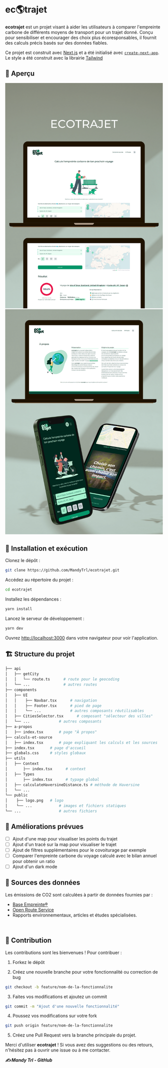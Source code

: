 # ec🌎trajet

**ecotrajet** est un projet visant à aider les utilisateurs à comparer l'empreinte carbone de différents moyens de transport pour un trajet donné. Conçu pour sensibiliser et encourager des choix plus écoresponsables, il fournit des calculs précis basés sur des données fiables.

Ce projet est construit avec [Next.js](https://nextjs.org) et a été initialisé avec [`create-next-app`](https://nextjs.org/docs/app/api-reference/cli/create-next-app). Le style a été construit avec la librairie [Tailwind](<(https://tailwindcss.com/)>)

## 👀 Aperçu

![website mockup ecotrajet project mandytrl](https://github.com/MandyTrl/ecotrajet/blob/main/public/ecotrajet-mockup.png?raw=true)
![pwa darkmonde mockup ecotrajet project mandytrl](https://github.com/MandyTrl/ecotrajet/blob/main/public/ecotrajet-mockup-1.png?raw=true)

## 🚀 Installation et exécution

Clonez le dépôt :

```bash
git clone https://github.com/MandyTrl/ecotrajet.git
```

Accédez au répertoire du projet :

```bash
cd ecotrajet
```

Installez les dépendances :

```bash
yarn install
```

Lancez le serveur de développement :

```bash
yarn dev
```

Ouvrez [http://localhost:3000](http://localhost:3000) dans votre navigateur pour voir l'application.

## 🏗️ Structure du projet

```bash
├── api
│   ├── getCity
│   │   └── route.ts      # route pour le geocoding
│   └── ...               # autres routes
├── components
│   ├── UI
│   │    ├── Navbar.tsx      # navigation
│   │    ├── Footer.tsx      # pied de page
│   │    └── ...             # autres composants réutilisables
│   ├── CitiesSelector.tsx      # composant "sélecteur des villes"
│   └── ...             # autres composants
├── a-propos
│   ├── index.tsx       # page "À propos"
├── calculs-et-source
│   ├── index.tsx       # page expliquant les calculs et les sources
├── index.tsx       # page d'accueil
├── globals.css     # styles globaux
├── utils
│   ├── Context
│       ├── index.tsx      # context
│   ├── Types
│       ├── index.tsx      # typage global
│   ├── calculateHaversineDistance.ts # méthode de Haversine
│   └── ...
└── public
│    ├── logo.png   # logo
│    └── ...            # images et fichiers statiques
└── ...                 # autres fichiers
```

## 🧩 Améliorations prévues

- [ ] Ajout d'une map pour visualiser les points du trajet
- [ ] Ajout d'un tracé sur la map pour visualiser le trajet
- [ ] Ajout de filtres supplémentaires pour le covoiturage par exemple
- [ ] Comparer l'empreinte carbone du voyage calculé avec le bilan annuel pour obtenir un ratio
- [ ] Ajout d'un dark mode

## 📂 Sources des données

Les émissions de CO2 sont calculées à partir de données fournies par :

- [Base Empreinte®](https://prod-basecarbonesolo.ademe-dri.fr/documentation/UPLOAD_DOC_FR/index.htm?sommaire.htm)
- [Open Route Service](https://giscience.github.io/openrouteservice/)
- Rapports environnementaux, articles et études spécialisées.

<br>

## 🤝 Contribution

Les contributions sont les bienvenues ! Pour contribuer :

1. Forkez le dépôt

2. Créez une nouvelle branche pour votre fonctionnalité ou correction de bug

```bash
git checkout -b feature/nom-de-la-fonctionnalite
```

3. Faites vos modifications et ajoutez un commit

```bash
git commit -m "Ajout d'une nouvelle fonctionnalité"
```

4. Poussez vos modifications sur votre fork

```bash
git push origin feature/nom-de-la-fonctionnalite
```

5. Créez une Pull Request vers la branche principale du projet.

Merci d'utiliser **ecotrajet** ! Si vous avez des suggestions ou des retours, n'hésitez pas à ouvrir une issue ou à me contacter.

**_✍️ Mandy Trl - GitHub_**
